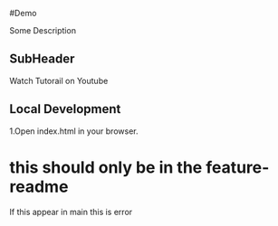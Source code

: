 #Demo

Some Description

## SubHeader

Watch Tutorail on Youtube

## Local Development

1.Open index.html in your browser.

# this should only be in the feature-readme

If this appear in main this is error